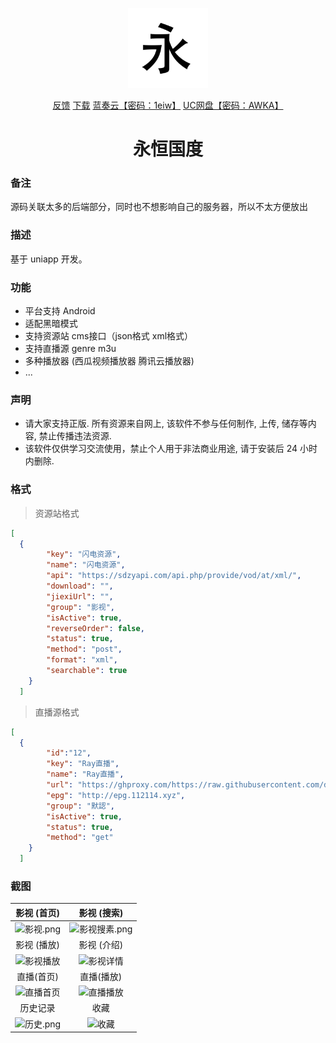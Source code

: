 <p align="center">
<img width="128" src="https://raw.githubusercontent.com/qallen028/ZyPlayer/main/logo.png" >
</p>
<p align="center">
<a href="https://github.com/qallen028/ZyPlayer/issues" target="_blank">反馈</a>
<a href="https://github.com/qallen028/ZyPlayer/releases" target="_blank">下载</a>
<a href="https://wwza.lanzoup.com/iOFNA10ge11e" target="_blank">蓝奏云【密码：1eiw】</a>
<a href="https://fast.uc.cn/s/ff2d76159d204" target="_blank">UC网盘【密码：AWKA】</a>
</p>

<h1 align="center">永恒国度</h1>

### 备注

源码关联太多的后端部分，同时也不想影响自己的服务器，所以不太方便放出

### 描述

基于 uniapp 开发。

### 功能

- 平台支持 Android
- 适配黑暗模式
- 支持资源站 cms接口（json格式 xml格式）
- 支持直播源 genre m3u
- 多种播放器 (西瓜视频播放器 腾讯云播放器)
- ...

### 声明

- 请大家支持正版. 所有资源来自网上, 该软件不参与任何制作, 上传, 储存等内容, 禁止传播违法资源.
- 该软件仅供学习交流使用，禁止个人用于非法商业用途, 请于安装后 24 小时内删除.


### 格式

> 资源站格式
```json
[
  {
        "key": "闪电资源",
        "name": "闪电资源",
        "api": "https://sdzyapi.com/api.php/provide/vod/at/xml/",
        "download": "",
        "jiexiUrl": "",
        "group": "影视",
        "isActive": true,
        "reverseOrder": false,
        "status": true,
        "method": "post",
        "format": "xml",
        "searchable": true
    }
  ]
```
> 直播源格式
```json
[
  {
        "id":"12",
        "key": "Ray直播",
        "name": "Ray直播",
        "url": "https://ghproxy.com/https://raw.githubusercontent.com/dxawi/0/main/tvlive.txt",
        "epg": "http://epg.112114.xyz",
        "group": "默認",
        "isActive": true,
        "status": true,
        "method": "get"
    }
  ]
```


###  截图

|                           影视 (首页)                           |                             影视 (搜索)                             |
| :-------------------------------------------------------------: | :-----------------------------------------------------------------: |
| ![影视.png](https://ghproxy.com/https://raw.githubusercontent.com/qallen028/ZyPlayer/main/Screenshot_20230505-163836.png) | ![影视搜素.png](https://ghproxy.com/https://raw.githubusercontent.com/qallen028/ZyPlayer/main/Screenshot_20230505-163909.png) |
|                           影视 (播放)                           |                             影视 (介绍)                             |
| ![影视播放](https://ghproxy.com/https://raw.githubusercontent.com/qallen028/ZyPlayer/main/Screenshot_20230505-163855.png) |   ![影视详情](https://ghproxy.com/https://raw.githubusercontent.com/qallen028/ZyPlayer/main/Screenshot_20230505-163843.png)   |
|                          直播(首页)                           |                                直播(播放)                            |
|  ![直播首页](https://ghproxy.com/https://raw.githubusercontent.com/qallen028/ZyPlayer/main/Screenshot_20230517-112725.png) |  ![直播播放](https://ghproxy.com/https://raw.githubusercontent.com/qallen028/ZyPlayer/main/Screenshot_20230517-112957.png)   |
|                            历史记录                             |                                收藏                                 |
| ![历史.png](https://ghproxy.com/https://raw.githubusercontent.com/qallen028/ZyPlayer/main/Screenshot_20230505-163953.png) |     ![收藏](https://ghproxy.com/https://raw.githubusercontent.com/qallen028/ZyPlayer/main/Screenshot_20230505-164000.png)     |
 
